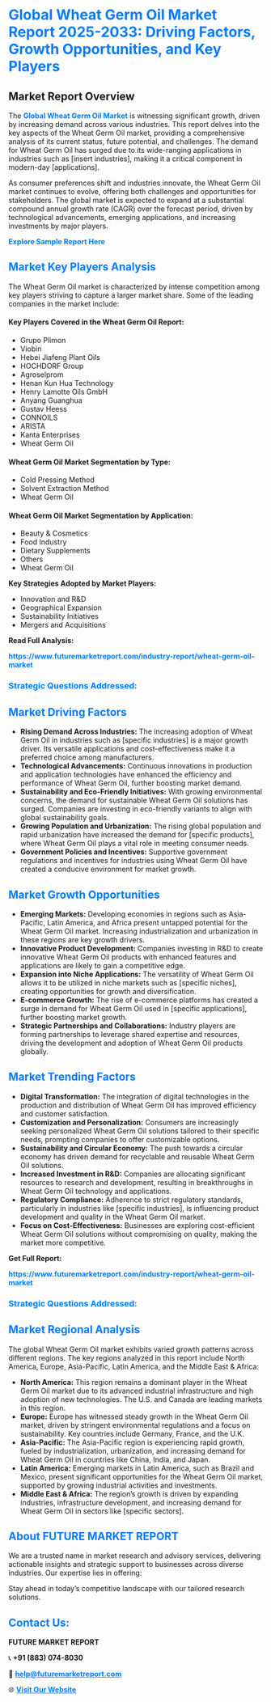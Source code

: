 <h1 style="color: #007BFF;">Global Wheat Germ Oil Market Report 2025-2033: Driving Factors, Growth Opportunities, and Key Players</h1>

<section id="overview">
<h2>Market Report Overview</h2>
<p>The <a href="https://www.futuremarketreport.com/industry-report/wheat-germ-oil-market" style="color: #007BFF; text-decoration: none;"><strong>Global Wheat Germ Oil Market</strong></a> is witnessing significant growth, driven by increasing demand across various industries. This report delves into the key aspects of the Wheat Germ Oil market, providing a comprehensive analysis of its current status, future potential, and challenges. The demand for Wheat Germ Oil has surged due to its wide-ranging applications in industries such as [insert industries], making it a critical component in modern-day [applications].</p>
<p>As consumer preferences shift and industries innovate, the Wheat Germ Oil market continues to evolve, offering both challenges and opportunities for stakeholders. The global market is expected to expand at a substantial compound annual growth rate (CAGR) over the forecast period, driven by technological advancements, emerging applications, and increasing investments by major players.</p>
</section>

<section id="overview">
<p><a href="https://www.futuremarketreport.com/request-sample/reportId=30581" style="color: #007BFF; text-decoration: none;"><strong>Explore Sample Report Here</strong></a></p>
</section>

<section id="key-players">
<h2 style="color: #007BFF;">Market Key Players Analysis</h2>
<p>The Wheat Germ Oil market is characterized by intense competition among key players striving to capture a larger market share. Some of the leading companies in the market include:</p>
<h4>Key Players Covered in the Wheat Germ Oil Report:</h4>
<ul><li>Grupo Plimon</li><li>Viobin</li><li>Hebei Jiafeng Plant Oils</li><li>HOCHDORF Group</li><li>Agroselprom</li><li>Henan Kun Hua Technology</li><li>Henry Lamotte Oils GmbH</li><li>Anyang Guanghua</li><li>Gustav Heess</li><li>CONNOILS</li><li>ARISTA</li><li>Kanta Enterprises</li><li>Wheat Germ Oil</li></ul>
<h4>Wheat Germ Oil Market Segmentation by Type:</h4>
<ul><li>Cold Pressing Method</li><li>Solvent Extraction Method</li><li>Wheat Germ Oil</li></ul>

<h4>Wheat Germ Oil Market Segmentation by Application:</h4>
<ul><li>Beauty &amp; Cosmetics</li><li>Food Industry</li><li>Dietary Supplements</li><li>Others</li><li>Wheat Germ Oil</li></ul>
<p><strong>Key Strategies Adopted by Market Players:</strong></p>
<ul>
<li>Innovation and R&D</li>
<li>Geographical Expansion</li>
<li>Sustainability Initiatives</li>
<li>Mergers and Acquisitions</li>
</ul>
</section>

<section>
<p><strong>Read Full Analysis: </strong></p><a href="https://www.futuremarketreport.com/industry-report/wheat-germ-oil-market" style="color: #007BFF; text-decoration: none;"><strong>https://www.futuremarketreport.com/industry-report/wheat-germ-oil-market</strong></a>
<h3 style="color: #007BFF;">Strategic Questions Addressed:</h3>
</section>

<section id="driving-factors">
<h2 style="color: #007BFF;">Market Driving Factors</h2>
<ul>
<li><strong>Rising Demand Across Industries:</strong> The increasing adoption of Wheat Germ Oil in industries such as [specific industries] is a major growth driver. Its versatile applications and cost-effectiveness make it a preferred choice among manufacturers.</li>
<li><strong>Technological Advancements:</strong> Continuous innovations in production and application technologies have enhanced the efficiency and performance of Wheat Germ Oil, further boosting market demand.</li>
<li><strong>Sustainability and Eco-Friendly Initiatives:</strong> With growing environmental concerns, the demand for sustainable Wheat Germ Oil solutions has surged. Companies are investing in eco-friendly variants to align with global sustainability goals.</li>
<li><strong>Growing Population and Urbanization:</strong> The rising global population and rapid urbanization have increased the demand for [specific products], where Wheat Germ Oil plays a vital role in meeting consumer needs.</li>
<li><strong>Government Policies and Incentives:</strong> Supportive government regulations and incentives for industries using Wheat Germ Oil have created a conducive environment for market growth.</li>
</ul>
</section>

<section id="growth-opportunities">
<h2 style="color: #007BFF;">Market Growth Opportunities</h2>
<ul>
<li><strong>Emerging Markets:</strong> Developing economies in regions such as Asia-Pacific, Latin America, and Africa present untapped potential for the Wheat Germ Oil market. Increasing industrialization and urbanization in these regions are key growth drivers.</li>
<li><strong>Innovative Product Development:</strong> Companies investing in R&D to create innovative Wheat Germ Oil products with enhanced features and applications are likely to gain a competitive edge.</li>
<li><strong>Expansion into Niche Applications:</strong> The versatility of Wheat Germ Oil allows it to be utilized in niche markets such as [specific niches], creating opportunities for growth and diversification.</li>
<li><strong>E-commerce Growth:</strong> The rise of e-commerce platforms has created a surge in demand for Wheat Germ Oil used in [specific applications], further boosting market growth.</li>
<li><strong>Strategic Partnerships and Collaborations:</strong> Industry players are forming partnerships to leverage shared expertise and resources, driving the development and adoption of Wheat Germ Oil products globally.</li>
</ul>
</section>

<section id="trending-factors">
<h2 style="color: #007BFF;">Market Trending Factors</h2>
<ul>
<li><strong>Digital Transformation:</strong> The integration of digital technologies in the production and distribution of Wheat Germ Oil has improved efficiency and customer satisfaction.</li>
<li><strong>Customization and Personalization:</strong> Consumers are increasingly seeking personalized Wheat Germ Oil solutions tailored to their specific needs, prompting companies to offer customizable options.</li>
<li><strong>Sustainability and Circular Economy:</strong> The push towards a circular economy has driven demand for recyclable and reusable Wheat Germ Oil solutions.</li>
<li><strong>Increased Investment in R&D:</strong> Companies are allocating significant resources to research and development, resulting in breakthroughs in Wheat Germ Oil technology and applications.</li>
<li><strong>Regulatory Compliance:</strong> Adherence to strict regulatory standards, particularly in industries like [specific industries], is influencing product development and quality in the Wheat Germ Oil market.</li>
<li><strong>Focus on Cost-Effectiveness:</strong> Businesses are exploring cost-efficient Wheat Germ Oil solutions without compromising on quality, making the market more competitive.</li>
</ul>
</section>

<section>
<p><strong>Get Full Report: </strong></p><a href="https://www.futuremarketreport.com/industry-report/wheat-germ-oil-market" style="color: #007BFF; text-decoration: none;"><strong>https://www.futuremarketreport.com/industry-report/wheat-germ-oil-market</strong></a>
<h3 style="color: #007BFF;">Strategic Questions Addressed:</h3>
</section>


<section id="regional-analysis">
<h2 style="color: #007BFF;">Market Regional Analysis</h2>
<p>The global Wheat Germ Oil market exhibits varied growth patterns across different regions. The key regions analyzed in this report include North America, Europe, Asia-Pacific, Latin America, and the Middle East & Africa:</p>
<ul>
<li><strong>North America:</strong> This region remains a dominant player in the Wheat Germ Oil market due to its advanced industrial infrastructure and high adoption of new technologies. The U.S. and Canada are leading markets in this region.</li>
<li><strong>Europe:</strong> Europe has witnessed steady growth in the Wheat Germ Oil market, driven by stringent environmental regulations and a focus on sustainability. Key countries include Germany, France, and the U.K.</li>
<li><strong>Asia-Pacific:</strong> The Asia-Pacific region is experiencing rapid growth, fueled by industrialization, urbanization, and increasing demand for Wheat Germ Oil in countries like China, India, and Japan.</li>
<li><strong>Latin America:</strong> Emerging markets in Latin America, such as Brazil and Mexico, present significant opportunities for the Wheat Germ Oil market, supported by growing industrial activities and investments.</li>
<li><strong>Middle East & Africa:</strong> The region’s growth is driven by expanding industries, infrastructure development, and increasing demand for Wheat Germ Oil in sectors like [specific sectors].</li>
</ul>
</section>

<footer>
<h2 style="color: #007BFF;">About FUTURE MARKET REPORT</h2>
<p>We are a trusted name in market research and advisory services, delivering actionable insights and strategic support to businesses across diverse industries. Our expertise lies in offering:</p>

<p>Stay ahead in today’s competitive landscape with our tailored research solutions.</p>

<h2 style="color: #007BFF;">Contact Us:</h2>
<p><strong>FUTURE MARKET REPORT</strong></p>
<p>📞 <strong>+91 (883) 074-8030</strong></p>
<p>📧 <strong><a href="mailto:help@futuremarketreport.com" style="color: #007BFF;">help@futuremarketreport.com</a></strong></p>
<p>🌐 <strong><a href="https://www.futuremarketreport.com/" style="color: #007BFF;">Visit Our Website</a></strong></p>
</footer>